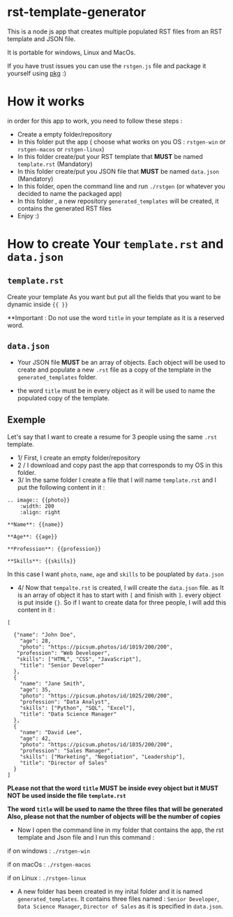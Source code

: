 # rst-template-generator

This is a node js app that creates multiple populated RST files from an RST template and JSON file.

It is  portable for windows, Linux and MacOs.

If you have trust issues you can use the `rstgen.js` file and package it yourself using [pkg](https://www.npmjs.com/package/pkg)  :) 




# How it works

in order for this app to work, you need to follow these steps : 

* Create a empty folder/repository 
* In this folder put the  app ( choose what works on you OS  : `rstgen-win` or  `rstgen-macos` or `rstgen-linux`) 
* In this folder create/put your RST template that **MUST** be named `template.rst` (Mandatory)
* In this folder create/put you JSON file that **MUST** be named   `data.json` (Mandatory)
* In this folder, open the command line and run `./rstgen` (or whatever you decided to name the packaged app) 
* In this folder , a new repository `generated_templates` will be created, it contains the generated RST files
* Enjoy :) 


# How to create Your `template.rst` and `data.json`

## `template.rst`

Create your template As you want but put all the fields that you want to be dynamic inside `{{ }}`

**Important : Do not use the word `title` in your template as it is a reserved word.



## `data.json`

* Your JSON file **MUST** be an array of objects. Each object will be used to create and populate a new `.rst` file as a copy of the template in the `generated_templates` folder.

* the word `title` must be in every object as it will be used to name the populated copy of the template.

## Exemple

Let's say that I want to create a resume for 3 people using the same `.rst` template.

* 1/ First, I create an empty folder/repository
* 2 / I download and copy past the app that corresponds to my OS in this folder.
* 3/ In the same folder I create a file that I will name `template.rst` and I put the following content in it : 

```
.. image:: {{photo}}
    :width: 200
    :align: right

**Name**: {{name}}

**Age**: {{age}}

**Profession**: {{profession}}

**Skills**: {{skills}}

```
In this case I want `photo`, `name`, `age` and `skills` to be pouplated by `data.json`

* 4/ Now that `tempalte.rst` is created, I will create the `data.json` file. as It is an array of object it has to start with `[` and finish with `]`. every object is put inside `{}`. So if I want to create data for three people, I will add this content in it : 

```
[ 
  
  {"name": "John Doe",  
    "age": 28,   
    "photo": "https://picsum.photos/id/1019/200/200",  
   "profession": "Web Developer",  
   "skills": ["HTML", "CSS", "JavaScript"],
    "title": "Senior Developer"
  },
  {
    "name": "Jane Smith",
    "age": 35,
    "photo": "https://picsum.photos/id/1025/200/200",
    "profession": "Data Analyst",
    "skills": ["Python", "SQL", "Excel"],
    "title": "Data Science Manager"
  },
  {
    "name": "David Lee",
    "age": 42,
    "photo": "https://picsum.photos/id/1035/200/200",
    "profession": "Sales Manager",
    "skills": ["Marketing", "Negotiation", "Leadership"],
    "title": "Director of Sales"
  }
]

```
**PLease not that the word `title` MUST be inside evey object but it MUST NOT be used inside the file `template.rst`**

**The word `title` will be used to name the three files that will be generated**
**Also, please not that the number of objects will be the number of copies**

* Now I open the command line in my folder that contains the app, the rst template and Json file and I run this command : 

if on windows : 
`./rstgen-win`

if on macOs : 
`./rstgen-macos`

if on Linux : 
`./rstgen-linux`

* A new folder has been created in my inital folder and it is named `generated_templates`. It contains three files named : `Senior Developer`, `Data Science Manager`, `Director of Sales` as it is specified in `data.json`.